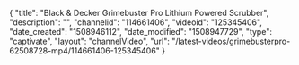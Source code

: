 {
    "title": "Black & Decker Grimebuster Pro Lithium Powered Scrubber",
    "description": "",
    "channelid": "114661406",
    "videoid": "125345406",
    "date_created": "1508946112",
    "date_modified": "1508947729",
    "type": "captivate",
    "layout": "channelVideo",
    "url": "\/latest-videos\/grimebusterpro-62508728-mp4\/114661406-125345406"
}